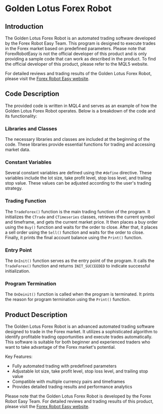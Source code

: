 # Golden Lotus Forex Robot

## Introduction
The Golden Lotus Forex Robot is an automated trading software developed by the Forex Robot Easy Team. This program is designed to execute trades in the Forex market based on predefined parameters. Please note that ForexRobotEasy is not the official developer of this product and is only providing a sample code that can work as described in the product. To find the official developer of this product, please refer to the MQL5 website.

For detailed reviews and trading results of the Golden Lotus Forex Robot, please visit the [Forex Robot Easy website](https://forexroboteasy.com/forex-robot-review/golden-lotus-forex-software-unbiased-review-and-real-results/).

## Code Description
The provided code is written in MQL4 and serves as an example of how the Golden Lotus Forex Robot operates. Below is a breakdown of the code and its functionality:

### Libraries and Classes
The necessary libraries and classes are included at the beginning of the code. These libraries provide essential functions for trading and accessing market data.

### Constant Variables
Several constant variables are defined using the `#define` directive. These variables include the lot size, take profit level, stop loss level, and trailing stop value. These values can be adjusted according to the user's trading strategy.

### Trading Function
The `TradeForex()` function is the main trading function of the program. It initializes the `CTrade` and `CTimeseries` classes, retrieves the current symbol and timeframe, and gets the current market price. It then places a buy order using the `Buy()` function and waits for the order to close. After that, it places a sell order using the `Sell()` function and waits for the order to close. Finally, it prints the final account balance using the `Print()` function.

### Entry Point
The `OnInit()` function serves as the entry point of the program. It calls the `TradeForex()` function and returns `INIT_SUCCEEDED` to indicate successful initialization.

### Program Termination
The `OnDeinit()` function is called when the program is terminated. It prints the reason for program termination using the `Print()` function.

## Product Description
The Golden Lotus Forex Robot is an advanced automated trading software designed to trade in the Forex market. It utilizes a sophisticated algorithm to identify profitable trading opportunities and execute trades automatically. This software is suitable for both beginner and experienced traders who want to take advantage of the Forex market's potential.

Key Features:
- Fully automated trading with predefined parameters
- Adjustable lot size, take profit level, stop loss level, and trailing stop value
- Compatible with multiple currency pairs and timeframes
- Provides detailed trading results and performance analytics

Please note that the Golden Lotus Forex Robot is developed by the Forex Robot Easy Team. For detailed reviews and trading results of this product, please visit the [Forex Robot Easy website](https://forexroboteasy.com/forex-robot-review/golden-lotus-forex-software-unbiased-review-and-real-results/).
